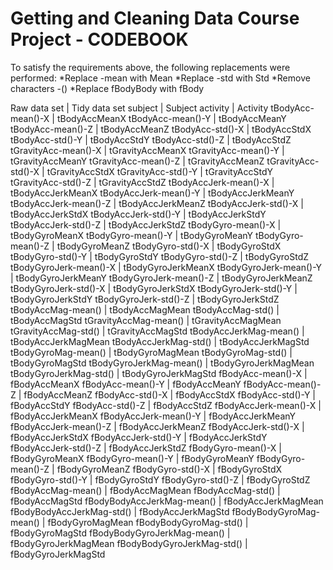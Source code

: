 Getting and Cleaning Data Course Project - CODEBOOK
========================================

To satisfy the requirements above, the following replacements were performed:
*Replace -mean with Mean
*Replace -std with Std
*Remove characters -()
*Replace fBodyBody with fBody

Raw data set | Tidy data set
subject	| Subject
activity | Activity
tBodyAcc-mean()-X | tBodyAccMeanX
tBodyAcc-mean()-Y | tBodyAccMeanY
tBodyAcc-mean()-Z | tBodyAccMeanZ
tBodyAcc-std()-X | tBodyAccStdX
tBodyAcc-std()-Y | tBodyAccStdY
tBodyAcc-std()-Z | tBodyAccStdZ
tGravityAcc-mean()-X | tGravityAccMeanX
tGravityAcc-mean()-Y | tGravityAccMeanY
tGravityAcc-mean()-Z | tGravityAccMeanZ
tGravityAcc-std()-X | tGravityAccStdX
tGravityAcc-std()-Y | tGravityAccStdY
tGravityAcc-std()-Z | tGravityAccStdZ
tBodyAccJerk-mean()-X | tBodyAccJerkMeanX
tBodyAccJerk-mean()-Y | tBodyAccJerkMeanY
tBodyAccJerk-mean()-Z | tBodyAccJerkMeanZ
tBodyAccJerk-std()-X | tBodyAccJerkStdX
tBodyAccJerk-std()-Y | tBodyAccJerkStdY
tBodyAccJerk-std()-Z | tBodyAccJerkStdZ
tBodyGyro-mean()-X | tBodyGyroMeanX
tBodyGyro-mean()-Y | tBodyGyroMeanY
tBodyGyro-mean()-Z | tBodyGyroMeanZ
tBodyGyro-std()-X | tBodyGyroStdX
tBodyGyro-std()-Y | tBodyGyroStdY
tBodyGyro-std()-Z | tBodyGyroStdZ
tBodyGyroJerk-mean()-X | tBodyGyroJerkMeanX
tBodyGyroJerk-mean()-Y | tBodyGyroJerkMeanY
tBodyGyroJerk-mean()-Z | tBodyGyroJerkMeanZ
tBodyGyroJerk-std()-X | tBodyGyroJerkStdX
tBodyGyroJerk-std()-Y | tBodyGyroJerkStdY
tBodyGyroJerk-std()-Z | tBodyGyroJerkStdZ
tBodyAccMag-mean() | tBodyAccMagMean
tBodyAccMag-std() | tBodyAccMagStd
tGravityAccMag-mean() | tGravityAccMagMean
tGravityAccMag-std() | tGravityAccMagStd
tBodyAccJerkMag-mean() | tBodyAccJerkMagMean
tBodyAccJerkMag-std() | tBodyAccJerkMagStd
tBodyGyroMag-mean() | tBodyGyroMagMean
tBodyGyroMag-std() | tBodyGyroMagStd
tBodyGyroJerkMag-mean() | tBodyGyroJerkMagMean
tBodyGyroJerkMag-std() | tBodyGyroJerkMagStd
fBodyAcc-mean()-X | fBodyAccMeanX
fBodyAcc-mean()-Y | fBodyAccMeanY
fBodyAcc-mean()-Z | fBodyAccMeanZ
fBodyAcc-std()-X | fBodyAccStdX
fBodyAcc-std()-Y | fBodyAccStdY
fBodyAcc-std()-Z | fBodyAccStdZ
fBodyAccJerk-mean()-X | fBodyAccJerkMeanX
fBodyAccJerk-mean()-Y | fBodyAccJerkMeanY
fBodyAccJerk-mean()-Z | fBodyAccJerkMeanZ
fBodyAccJerk-std()-X | fBodyAccJerkStdX
fBodyAccJerk-std()-Y | fBodyAccJerkStdY
fBodyAccJerk-std()-Z | fBodyAccJerkStdZ
fBodyGyro-mean()-X | fBodyGyroMeanX
fBodyGyro-mean()-Y | fBodyGyroMeanY
fBodyGyro-mean()-Z | fBodyGyroMeanZ
fBodyGyro-std()-X | fBodyGyroStdX
fBodyGyro-std()-Y | fBodyGyroStdY
fBodyGyro-std()-Z | fBodyGyroStdZ
fBodyAccMag-mean() | fBodyAccMagMean
fBodyAccMag-std() | fBodyAccMagStd
fBodyBodyAccJerkMag-mean() | fBodyAccJerkMagMean
fBodyBodyAccJerkMag-std() | fBodyAccJerkMagStd
fBodyBodyGyroMag-mean() | fBodyGyroMagMean
fBodyBodyGyroMag-std() | fBodyGyroMagStd
fBodyBodyGyroJerkMag-mean() | fBodyGyroJerkMagMean
fBodyBodyGyroJerkMag-std() | fBodyGyroJerkMagStd